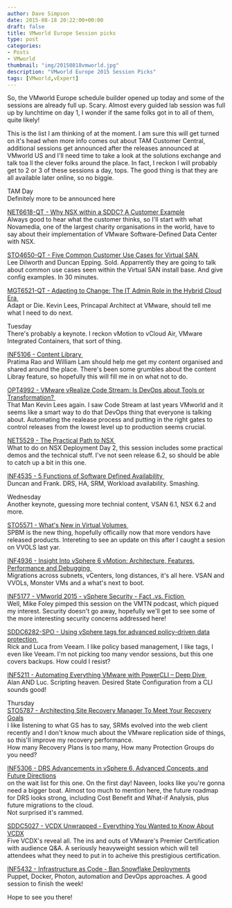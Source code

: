 ```yaml
---
author: Dave Simpson
date: 2015-08-18 20:22:00+00:00
draft: false
title: VMworld Europe Session picks
type: post
categories:
- Posts
- VMworld
thumbnail: "img/20150818vmworld.jpg"
description: "VMworld Europe 2015 Session Picks"
tags: [VMworld,vExpert]
---
```


So, the VMworld Europe schedule builder opened up today and some of the sessions are already full up. Scary. Almost every guided lab session was full up by lunchtime on day 1, I wonder if the same folks got in to all of them, quite likely!  
  
This is the list I am thinking of at the moment. I am sure this will get turned on it's head when more info comes out about TAM Customer Central, additional sessions get announced after the releases announced at VMworld US and I'll need time to take a look at the solutions exchange and talk toa ll the clever folks around the place. In fact, I reckon I will probably get to 2 or 3 of these sessions a day, tops. The good thing is that they are all available later online, so no biggie.  
  
  
  
TAM Day  
Definitely more to be announced here  
  
[NET6618-QT - Why NSX within a SDDC? A Customer Example](https://vmworldeurope2015.lanyonevents.com/connect/sessionDetail.ww?SESSION_ID=1279)  
Always good to hear what the customer thinks, so I'll start with what Novamedia, one of the largest charity organisations in the world, have to say about their implementation of VMware Software-Defined Data Center with NSX.  
  
[STO4650-QT - Five Common Customer Use Cases for Virtual SAN ](https://vmworldeurope2015.lanyonevents.com/connect/search.ww#loadSearch-searchPhrase=STO4650-QT&searchType=session&tc=0&sortBy=&p=)  
Lee Dilworth and Duncan Epping. Sold. Apparrently they are going to talk about common use cases seen within the Virtual SAN install base. And give config examples. In 30 minutes.  
  
[MGT6521-QT - Adapting to Change: The IT Admin Role in the Hybrid Cloud Era ](https://vmworldeurope2015.lanyonevents.com/connect/sessionDetail.ww?SESSION_ID=1250)  
Adapt or Die. Kevin Lees, Princapal Architect at VMware, should tell me what I need to do next.  
  
Tuesday  
There's probably a keynote. I reckon vMotion to vCloud Air, VMware Integrated Containers, that sort of thing.  
  
[INF5106 - Content Library ](https://vmworldeurope2015.lanyonevents.com/connect/search.ww#loadSearch-searchPhrase=inf5106&searchType=session&tc=0&sortBy=&p=)  
Pratima Rao and William Lam should help me get my content organised and shared around the place. There's been some grumbles about the content Libray feature, so hopefully this will fill me in on what not to do.  
  
[OPT4992 - VMware vRealize Code Stream: Is DevOps about Tools or Transformation? ](https://vmworldeurope2015.lanyonevents.com/connect/search.ww#loadSearch-searchPhrase=OPT4992&searchType=session&tc=0&sortBy=&p=)  
That Man Kevin Lees again. I saw Code Stream at last years VMworld and it seems like a smart way to do that DevOps thing that everyone is talking about. Automating the realease process and putting in the right gates to control releases from the lowest level up to production seems crucial.  
  
[NET5529 - The Practical Path to NSX ](https://vmworldeurope2015.lanyonevents.com/connect/search.ww#loadSearch-searchPhrase=NET552&searchType=session&tc=0&sortBy=&p=)  
What to do on NSX Deployment Day 2, this session includes some practical demos and the technical stuff. I've not seen release 6.2, so should be able to catch up a bit in this one.  
  
[INF4535 - 5 Functions of Software Defined Availability ](https://vmworldeurope2015.lanyonevents.com/connect/search.ww#loadSearch-searchPhrase=INF4535&searchType=session&tc=0&sortBy=&p=)  
Duncan and Frank. DRS, HA, SRM, Workload availability. Smashing.  
  
Wednesday  
Another keynote, guessing more technial content, VSAN 6.1, NSX 6.2 and more.  
  
[STO5571 - What's New in Virtual Volumes ](https://vmworldeurope2015.lanyonevents.com/connect/search.ww#loadSearch-searchPhrase=STO5571&searchType=session&tc=0&sortBy=&p=)  
SPBM is the new thing, hopefully officailly now that more vendors have released products. Intereting to see an update on this after I caught a sesion on VVOLS last yar.  
  
[INF4936 - Insight Into vSphere 6 vMotion: Architecture, Features, Performance and Debugging ](https://vmworldeurope2015.lanyonevents.com/connect/search.ww#loadSearch-searchPhrase=INF4936&searchType=session&tc=0&sortBy=&p=)  
Migrations across subnets, vCenters, long distances, it's all here. VSAN and VVOLs, Monster VMs and a what's next to boot.  
  
[INF5177 - VMworld 2015 - vSphere Security - Fact .vs. Fiction ](https://vmworldeurope2015.lanyonevents.com/connect/search.ww#loadSearch-searchPhrase=INF5177&searchType=session&tc=0&sortBy=&p=)  
Well, Mike Foley pimped this session on the VMTN podcast, which piqued my interest. Security doesn't go away, hopefully we'll get to see some of the more interesting security concerns addressed here!  
  
[SDDC6282-SPO - Using vSphere tags for advanced policy-driven data protection ](https://vmworldeurope2015.lanyonevents.com/connect/search.ww#loadSearch-searchPhrase=SDDC6282-SPO&searchType=session&tc=0&sortBy=&p=)  
Rick and Luca from Veeam. I like policy based management, I like tags, I even like Veeam. I'm not picking too many vendor sessions, but this one covers backups. How could I resist?  
  
[INF5211 - Automating Everything VMware with PowerCLI – Deep Dive ](https://vmworldeurope2015.lanyonevents.com/connect/search.ww#loadSearch-searchPhrase=INF5211&searchType=session&tc=0&sortBy=&p=)  
Alan AND Luc. Scripting heaven. Desired State Configuration from a CLI sounds good!  
  
Thursday  
[STO5787 - Architecting Site Recovery Manager To Meet Your Recovery Goals](https://vmworldeurope2015.lanyonevents.com/connect/search.ww#loadSearch-searchPhrase=STO5787&searchType=session&tc=0&sortBy=&p=)  
I like listening to what GS has to say, SRMs evolved into the web client recently and I don't know much about the VMware replication side of things, so this'll improve my recovery performance.  
How many Recovery Plans is too many, How many Protection Groups do you need?  
  
[INF5306 - DRS Advancements in vSphere 6, Advanced Concepts, and Future Directions](https://vmworldeurope2015.lanyonevents.com/connect/search.ww#loadSearch-searchPhrase=INF5306&searchType=session&tc=0&sortBy=&p=)  
on the wait list for this one. On the first day! Naveen, looks like you're gonna need a bigger boat. Almost too much to mention here, the future roadmap for DRS looks strong, including Cost Benefit and What-if Analysis, plus future migrations to the cloud.  
Not surprised it's rammed.  
  
[SDDC5027 - VCDX Unwrapped - Everything You Wanted to Know About VCDX](https://vmworldeurope2015.lanyonevents.com/connect/search.ww#loadSearch-searchPhrase=SDDC5027&searchType=session&tc=0&sortBy=&p=)  
Five VCDX's reveal all. The ins and outs of VMware's Premier Certification with audience Q&A. A seriously heavyweight session which will tell attendees what they need to put in to acheive this prestigious certification.  
  
[INF5432 - Infrastructure as Code - Ban Snowflake Deployments](https://vmworldeurope2015.lanyonevents.com/connect/search.ww#loadSearch-searchPhrase=SDDC5027&searchType=session&tc=0&sortBy=&p=)  
Puppet, Docker, Photon, automation and DevOps approaches. A good session to finish the week!  
  
  
Hope to see you there!  
  

